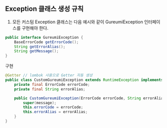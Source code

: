 ## Exception 클래스 생성 규칙

1. 모든 커스텀 Exception 클래스는 다음 예시와 같이 GureumiException 인터페이스를 구현해야 한다.
```java
public interface GureumiException {
    BaseErrorCode getErrorCode();
    String getErrorAlias();
    String getMessage();
}
```
구현
```java
@Getter // lombok 사용으로 Getter 자동 생성
public class CustomGureumiException extends RuntimeException implements GureumiException {
    private final ErrorCode errorCode;
    private final String errorAlias;

    public CustomGureumiException(ErrorCode errorCode, String errorAlias, String message) {
        super(message);
        this.errorCode = errorCode;
        this.errorAlias = errorAlias;
    }
}
```